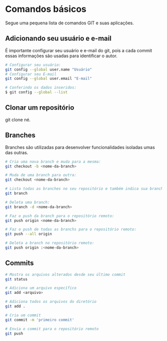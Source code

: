 # Comandos básicos

Segue uma pequena lista de comandos GIT e suas aplicações.

## Adicionando seu usuário e e-mail

É importante configurar seu usuário e e-mail do git, pois a cada commit essas informações são usadas para identificar o autor.

```sh
# Configurar seu usuário:
git config --global user.name "Usuário"
# Configurar seu E-mail
git config --global user.email "E-mail"

# Conferindo os dados inseridos:
$ git config --global --list
```

## Clonar um repositório

git clone né.

## Branches

Branches são utilizadas para desenvolver funcionalidades isoladas umas das outras.

```sh
# Cria uma nova branch e muda para a mesma:
git checkout -b <nome-da-branch>

# Muda de uma branch para outra:
git checkout <nome-da-branch>

# Lista todas as branches no seu repositório e também indica sua branch atual:
git branch

# Deleta uma branch:
git branch -d <nome-da-branch>

# Faz o push da branch para o repositório remoto:
git push origin <nome-da-branch>

# Faz o push de todas as branchs para o repositório remoto:
git push --all origin

# Deleta a branch no repositório remoto:
git push origin :<nome-da-branch>
```

## Commits

```sh
# Mostra os arquivos alterados desde seu último commit
git status

# Adiciona um arquivo específico
git add <arquivo>

# Adiciona todos os arquivos do diretório
git add .

# Cria um commit
git commit -m 'primeiro commit'

# Envia o commit para o repositório remoto
git push
```


